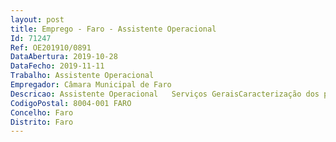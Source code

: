 ```yaml
--- 
layout: post
title: Emprego - Faro - Assistente Operacional
Id: 71247
Ref: OE201910/0891
DataAbertura: 2019-10-28
DataFecho: 2019-11-11
Trabalho: Assistente Operacional
Empregador: Câmara Municipal de Faro
Descricao: Assistente Operacional   Serviços GeraisCaracterização dos postos de trabalho  as atividades são as constantes do Anexo à LTFP e mapa de pessoal da Câmara Municipal de Faro, com as seguintes especificidades   desempenho de funções de natureza executiva, de carácter manual ou mecânico, enquadradas em diretivas bem definidas, na área de atuação da Divisão de Desporto e Juventude e execução de tarefas de apoio elementares, indispensáveis ao funcionamento da unidade orgânica, podendo comportar esforço físico.
CodigoPostal: 8004-001 FARO
Concelho: Faro
Distrito: Faro
--- 
```

